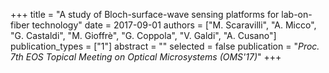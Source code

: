 +++
title = "A study of Bloch-surface-wave sensing platforms for lab-on-fiber technology"
date = 2017-09-01
authors = ["M. Scaravilli", "A. Micco", "G. Castaldi", "M. Gioffrè", "G. Coppola", "V. Galdi", "A. Cusano"]
publication_types = ["1"]
abstract = ""
selected = false
publication = "*Proc. 7th EOS Topical Meeting on Optical Microsystems (OMS'17)*"
+++

